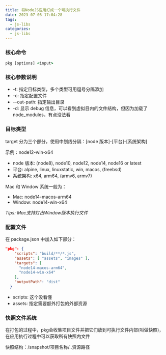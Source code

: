 ```yaml
---
title: 将NodeJS应用打成一个可执行文件
date: 2023-07-05 17:04:28
tags:
  - js-libs
categories:
  - js-libs
---
```


### 核心命令

```cmd
pkg [options] <input>
```

### 核心参数说明

- -t: 指定目标类型，多个类型可用逗号分隔添加
- -c: 指定配置文件
- --out-path: 指定输出目录
- -d: 显示 debug 信息，可以看到虚拟目内的文件结构，但因为加载了 node_modules，有点没法看

### 目标类型

target 分为三个部分，使用中划线分隔：[node 版本]-[平台]-[系统架构]

示例：node12-win-x64

- node 版本: (node8), node10, node12, node14, node16 or latest
- 平台: alpine, linux, linuxstatic, win, macos, (freebsd)
- 系统架构: x64, arm64, (armv6, armv7)

Mac 和 Window 系统一般为：

- Mac: node14-macos-arm64
- Window: node14-win-x64

*Tips: Mac支持打出Window版本执行文件*

### 配置文件

在 package.json 中加入如下部分：

```json
"pkg": {
    "scripts": "build/**/*.js",
    "assets": [ "assets", "images" ],
    "targets": [
      "node14-macos-arm64",
      "node14-win-x64"
    ],
    "outputPath": "dist"
  }
```

- scripts: 这个没看懂
- assets: 指定需要额外打包的外部资源

### 快照文件系统
在打包的过程中，pkg会收集项目文件并把它们放到可执行文件内部(叫做快照)，在应用执行过程中可以获取所有快照内文件

快照结构：/snapshot/项目名称/..资源路径
